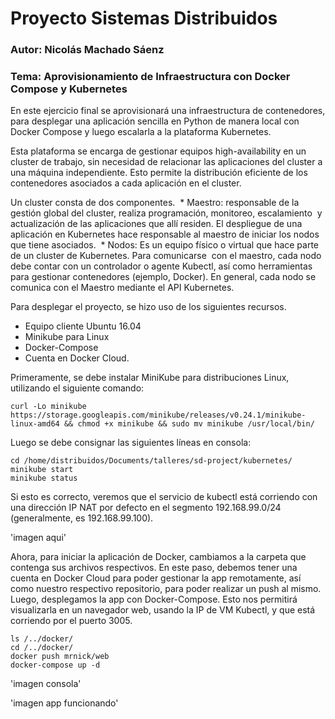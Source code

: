 # Proyecto Sistemas Distribuidos
### Autor: Nicolás Machado Sáenz
### Tema: Aprovisionamiento de Infraestructura con Docker Compose y Kubernetes

En este ejercicio final se aprovisionará una infraestructura de contenedores, para desplegar una
aplicación sencilla en Python de manera local con Docker Compose y luego escalarla a la plataforma
Kubernetes.

Esta plataforma se encarga de gestionar equipos high-availability en un cluster de trabajo, sin
necesidad de relacionar las aplicaciones del cluster a una máquina independiente. Esto permite la
distribución eficiente de los contenedores asociados a cada aplicación en el cluster.

Un cluster consta de dos componentes.
  * Maestro: responsable de la gestión global del cluster, realiza programación, monitoreo, escalamiento
  y actualización de las aplicaciones que allí residen. El despliegue de una aplicación en Kubernetes
  hace responsable al maestro de iniciar los nodos que tiene asociados.
  * Nodos: Es un equipo físico o virtual que hace parte de un cluster de Kubernetes. Para comunicarse
  con el maestro, cada nodo debe contar con un controlador o agente Kubectl, así como herramientas
  para gestionar contenedores (ejemplo, Docker). En general, cada nodo se comunica con el Maestro
  mediante el API Kubernetes.
  
Para desplegar el proyecto, se hizo uso de los siguientes recursos.
  * Equipo cliente Ubuntu 16.04
  * Minikube para Linux
  * Docker-Compose
  * Cuenta en Docker Cloud.

Primeramente, se debe instalar MiniKube para distribuciones Linux, utilizando el siguiente comando:

``` curl -Lo minikube https://storage.googleapis.com/minikube/releases/v0.24.1/minikube-linux-amd64 && chmod +x minikube && sudo mv minikube /usr/local/bin/ ```

Luego se debe consignar las siguientes líneas en consola:

```
cd /home/distribuidos/Documents/talleres/sd-project/kubernetes/
minikube start
minikube status
```

Si esto es correcto, veremos que el servicio de kubectl está corriendo con una dirección IP NAT
por defecto en el segmento 192.168.99.0/24 (generalmente, es 192.168.99.100).

'imagen aqui'

Ahora, para iniciar la aplicación de Docker, cambiamos a la carpeta que contenga sus archivos respectivos.
En este paso, debemos tener una cuenta en Docker Cloud para poder gestionar la app remotamente, así 
como nuestro respectivo repositorio, para poder realizar un push al mismo. Luego, desplegamos la app
con Docker-Compose. Esto nos permitirá visualizarla en un navegador web, usando la IP de VM Kubectl,
y que está corriendo por el puerto 3005.

```
ls /../docker/
cd /../docker/
docker push mrnick/web
docker-compose up -d
```

'imagen consola'

'imagen app funcionando'

